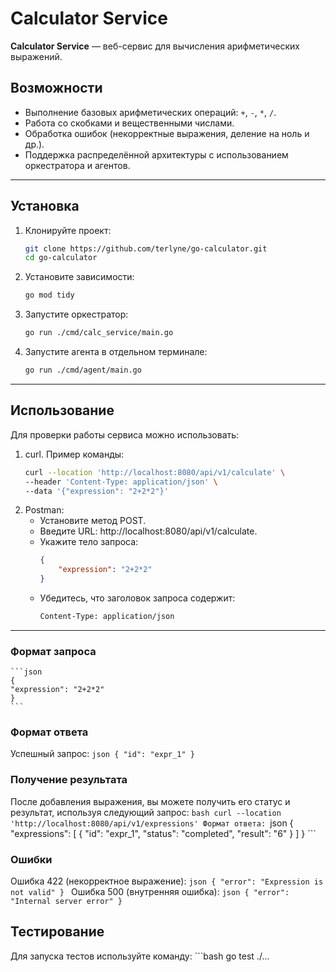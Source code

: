 # Calculator Service  

**Calculator Service** — веб-сервис для вычисления арифметических выражений.  

## Возможности  
- Выполнение базовых арифметических операций: `+`, `-`, `*`, `/`.  
- Работа со скобками и вещественными числами.  
- Обработка ошибок (некорректные выражения, деление на ноль и др.).  
- Поддержка распределённой архитектуры с использованием оркестратора и агентов.

---

## Установка  

1. Клонируйте проект:  
   ```bash
   git clone https://github.com/terlyne/go-calculator.git
   cd go-calculator

2. Установите зависимости:
    ```bash
    go mod tidy

3. Запустите оркестратор:
    ```bash
    go run ./cmd/calc_service/main.go

4. Запустите агента в отдельном терминале:
    ```bash
    go run ./cmd/agent/main.go

---

## Использование

Для проверки работы сервиса можно использовать:
1. curl. Пример команды:
    ```bash
    curl --location 'http://localhost:8080/api/v1/calculate' \
    --header 'Content-Type: application/json' \
    --data '{"expression": "2+2*2"}'
2. Postman:
    * Установите метод POST.
    * Введите URL: http://localhost:8080/api/v1/calculate.
    * Укажите тело запроса:
        ```json
        {
            "expression": "2+2*2"
        }
    * Убедитесь, что заголовок запроса содержит:
        ```bash 
        Content-Type: application/json

---

### Формат запроса
    ```json
    {
    "expression": "2+2*2"
    }
    ```
### Формат ответа
Успешный запрос:
    ```json
    {
        "id": "expr_1"
    }
    ```
### Получение результата
После добавления выражения, вы можете получить его статус и результат, используя следующий запрос:
    ```bash
    curl --location 'http://localhost:8080/api/v1/expressions'
Формат ответа:
    ```json
    {
        "expressions": [
            {
                "id": "expr_1",
                "status": "completed",
                "result": "6"
            }
        ]
    }
    ```
### Ошибки
Ошибка 422 (некорректное выражение):
    ```json
    {
        "error": "Expression is not valid"
    }
    ```
Ошибка 500 (внутренняя ошибка):
    ```json
    {
        "error": "Internal server error"
    }
    ```
## Тестирование
Для запуска тестов используйте команду:
    ```bash
    go test ./...